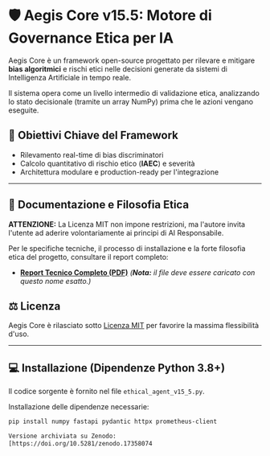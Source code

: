 # 🛡️ Aegis Core v15.5: Motore di Governance Etica per IA

Aegis Core è un framework open-source progettato per rilevare e mitigare **bias algoritmici** e rischi etici nelle decisioni generate da sistemi di Intelligenza Artificiale in tempo reale.

Il sistema opera come un livello intermedio di validazione etica, analizzando lo stato decisionale (tramite un array NumPy) prima che le azioni vengano eseguite.

## 🎯 Obiettivi Chiave del Framework
* Rilevamento real-time di bias discriminatori
* Calcolo quantitativo di rischio etico (**IAEC**) e severità
* Architettura modulare e production-ready per l'integrazione

---

## 📄 Documentazione e Filosofia Etica

**ATTENZIONE:** La Licenza MIT non impone restrizioni, ma l'autore invita l'utente ad aderire volontariamente ai principi di AI Responsabile.

Per le specifiche tecniche, il processo di installazione e la forte filosofia etica del progetto, consultare il report completo:

* **[Report Tecnico Completo (PDF)](./Report%20tecnico%20Aegis%20Core%20v15.5%20.PDF)** *(**Nota:** il file deve essere caricato con questo nome esatto.)*

## ⚖️ Licenza
Aegis Core è rilasciato sotto [Licenza MIT](./LICENSE) per favorire la massima flessibilità d'uso.

---

## 💻 Installazione (Dipendenze Python 3.8+)
Il codice sorgente è fornito nel file `ethical_agent_v15_5.py`.

Installazione delle dipendenze necessarie:
```bash
pip install numpy fastapi pydantic httpx prometheus-client

Versione archiviata su Zenodo:
[https://doi.org/10.5281/zenodo.17358074
